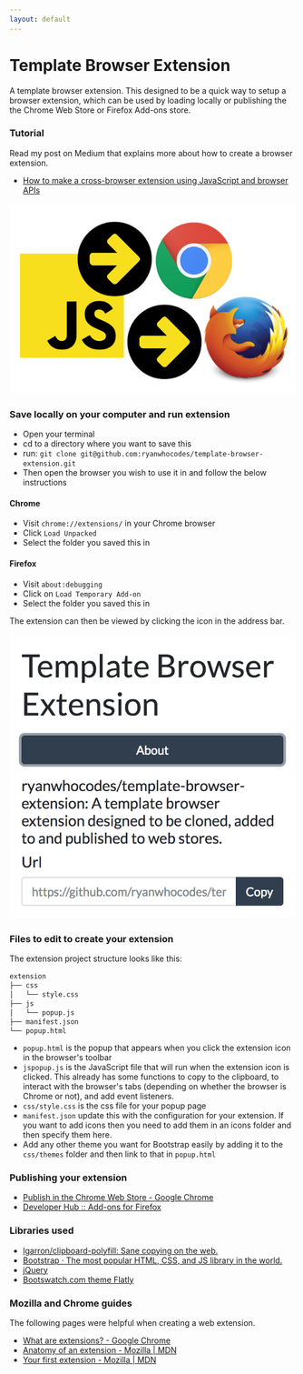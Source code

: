 ```yaml
---
layout: default
---
```


# Template Browser Extension

A template browser extension. This designed to be a quick way to setup a browser extension, which can be used by loading locally or publishing the the Chrome Web Store or Firefox Add-ons store.

### Tutorial

Read my post on Medium that explains more about how to create a browser extension.  

- [How to make a cross-browser extension using JavaScript and browser APIs](https://medium.freecodecamp.org/how-to-make-a-cross-browser-extension-using-javascript-and-browser-apis-355c001cebba)

![JavaScript image](images/javascript-cross-browser-sm.png)

### Save locally on your computer and run extension

- Open your terminal
- cd to a directory where you want to save this
- run: `git clone git@github.com:ryanwhocodes/template-browser-extension.git`
- Then open the browser you wish to use it in and follow the below instructions

#### Chrome
- Visit `chrome://extensions/` in your Chrome browser
- Click `Load Unpacked`
- Select the folder you saved this in

#### Firefox
- Visit `about:debugging`
- Click on `Load Temporary Add-on`
- Select the folder you saved this in

The extension can then be viewed by clicking the icon in the address bar.

![screenshot](images/template-browser-extension-screenshot.png)

### Files to edit to create your extension

The extension project structure looks like this:

```
extension
├── css
│   └── style.css
├── js
│   └── popup.js
├── manifest.json
└── popup.html
```

- `popup.html` is the popup that appears when you click the extension icon in the browser's toolbar
- `jspopup.js` is the JavaScript file that will run when the extension icon is clicked. This already has some functions to copy to the clipboard, to interact with the browser's tabs (depending on whether the browser is Chrome or not), and add event listeners.
- `css/style.css` is the css file for your popup page
- `manifest.json` update this with the configuration for your extension. If you want to add icons then you need to add them in an icons folder and then specify them here.
- Add any other theme you want for Bootstrap easily by adding it to the `css/themes` folder and then link to that in `popup.html`

### Publishing your extension

- [Publish in the Chrome Web Store - Google Chrome](https://developer.chrome.com/webstore/publish)
- [Developer Hub :: Add-ons for Firefox](https://addons.mozilla.org/en-US/developers/)

### Libraries used

- [lgarron/clipboard-polyfill: Sane copying on the web.](https://github.com/lgarron/clipboard-polyfill)
- [Bootstrap · The most popular HTML, CSS, and JS library in the world.](https://getbootstrap.com/)
- [jQuery](https://jquery.com/)
- [Bootswatch.com theme Flatly](https://bootswatch.com/flatly/)

### Mozilla and Chrome guides

The following pages were helpful when creating a web extension.

- [What are extensions? - Google Chrome](https://developer.chrome.com/extensions)
- [Anatomy of an extension - Mozilla | MDN](https://developer.mozilla.org/en-US/Add-ons/WebExtensions/Anatomy_of_a_WebExtension)
- [Your first extension - Mozilla | MDN](https://developer.mozilla.org/en-US/Add-ons/WebExtensions/Your_first_WebExtension)
